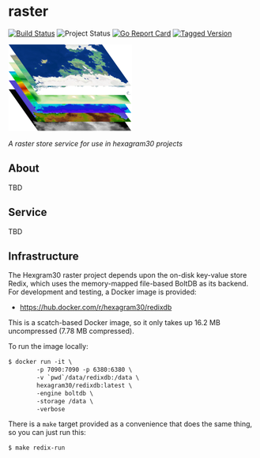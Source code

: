 # raster

[![Build Status][build-badge]][build]
![Project Status][project-status]
[![Go Report Card][report-card-badge]][report-card]
[![Tagged Version][tag-badge]][tag]

[![Project Logo][logo]][logo-large]

*A raster store service for use in hexagram30 projects*

## About

TBD

## Service

TBD

## Infrastructure

The Hexgram30 raster project depends upon the on-disk key-value store Redix,
which uses the memory-mapped file-based BoltDB as its backend. For development
and testing, a Docker image is provided:

* https://hub.docker.com/r/hexagram30/redixdb

This is a scatch-based Docker image, so it only takes up 16.2 MB uncompressed
(7.78 MB compressed).

To run the image locally:

```shell
$ docker run -it \
		-p 7090:7090 -p 6380:6380 \
		-v `pwd`/data/redixdb:/data \
		hexagram30/redixdb:latest \
		-engine boltdb \
		-storage /data \
		-verbose
```

There is a `make` target provided as a convenience that does the same thing, so
you can just run this:

```shell
$ make redix-run
```

<!-- Named page links below: /-->

[logo]: https://raw.githubusercontent.com/hexagram30/raster/master/assets/images/logo.png
[logo-large]: https://raw.githubusercontent.com/hexagram30/raster/master/assets/images/logo-large.png
[build-badge]: https://github.com/hexagram30/raster/workflows/Go/badge.svg
[build]: https://github.com/hexagram30/raster/actions
[report-card-badge]: https://goreportcard.com/badge/hexagram30/raster
[report-card]: https://goreportcard.com/report/hexagram30/raster
[project-status]: https://img.shields.io/badge/project%20status-planning-violet.svg
[tag-badge]: https://img.shields.io/github/tag/hexagram30/raster.svg
[tag]: https://github.com/hexagram30/raster/tags
